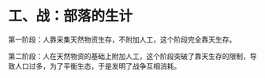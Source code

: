 # 工、战：部落的生计

第一阶段：人靠采集天然物资生存，不附加人工，这个阶段完全靠天生存。

第二阶段：人在天然物资的基础上附加人工，这个阶段突破了靠天生存的限制，导致人口过多，为了平衡生态，于是发明了战争互相消耗。
